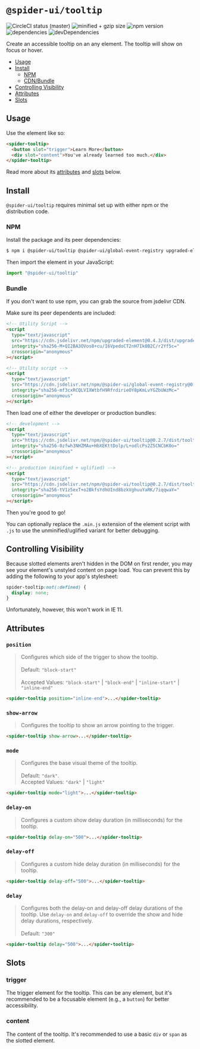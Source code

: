 # `@spider-ui/tooltip`

![CircleCI status (master)](https://badgen.net/circleci/github/geotrev/spider-ui/master) ![minified + gzip size](https://badgen.net/bundlephobia/minzip/@spider-ui/tooltip) ![npm version](https://badgen.net/npm/v/@spider-ui/tooltip) ![dependencies](https://badgen.net/david/dep/geotrev/spider-ui/packages/tooltip) ![devDependencies](https://badgen.net/david/dev/geotrev/spider-ui/packages/tooltip)

Create an accessible tooltip on an any element. The tooltip will show on focus or hover.

- [Usage](#usage)
- [Install](#install)
  - [NPM](#npm)
  - [CDN/Bundle](#cdn-bundle)
- [Controlling Visibility](#controlling-visibility)
- [Attributes](#attributes)
- [Slots](#slots)

## Usage

Use the element like so:

```html
<spider-tooltip>
  <button slot="trigger">Learn More</button>
  <div slot="content">You've already learned too much.</div>
</spider-tooltip>
```

Read more about its [attributes](#attributes) and [slots](#slots) below.

## Install

`@spider-ui/tooltip` requires minimal set up with either npm or the distribution code.

### NPM

Install the package and its peer dependencies:

```sh
$ npm i @spider-ui/tooltip @spider-ui/global-event-registry upgraded-element
```

Then import the element in your JavaScript:

```js
import "@spider-ui/tooltip"
```

### Bundle

If you don't want to use npm, you can grab the source from jsdelivr CDN.

Make sure its peer dependents are included:

```html
<!-- Utility Script -->
<script
  type="text/javascript"
  src="https://cdn.jsdelivr.net/npm/upgraded-element@0.4.3/dist/upgraded-element.min.js"
  integrity="sha256-M+QI2BA3OVos8+cu/I6VpedoCT2nH7Ik0B2C/r2Yf5c="
  crossorigin="anonymous"
></script>

<!-- Utility script -->
<script
  type="text/javascript"
  src="https://cdn.jsdelivr.net/npm/@spider-ui/global-event-registry@0.2.7/dist/global-event-registry.min.js"
  integrity="sha256-mf3cxRCQLVIXWtbfH9RfrdirieOY8pKmLvYGZbUWzMc="
  crossorigin="anonymous"
></script>
```

Then load one of either the developer or production bundles:

```html
<!-- development -->
<script
  type="text/javascript"
  src="https://cdn.jsdelivr.net/npm/@spider-ui/tooltip@0.2.7/dist/tooltip.js"
  integrity="sha256-0zfwh3NHZMAu+HbXEKttDolp/L+odlcPs2Z5CNCbK0o="
  crossorigin="anonymous"
></script>

<!-- production (minified + uglified) -->
<script
  type="text/javascript"
  src="https://cdn.jsdelivr.net/npm/@spider-ui/tooltip@0.2.7/dist/tooltip.min.js"
  integrity="sha256-tV1z5exT+o2BkfsYdhUInd8bzkVghuuYaRK/7iqqwaY="
  crossorigin="anonymous"
></script>
```

Then you're good to go!

You can optionally replace the `.min.js` extension of the element script with `.js` to use the unminified/uglified variant for better debugging.

## Controlling Visibility

Because slotted elements aren't hidden in the DOM on first render, you may see your element's unstyled content on page load. You can prevent this by adding the following to your app's stylesheet:

```css
spider-tooltip:not(:defined) {
  display: none;
}
```

Unfortunately, however, this won't work in IE 11.

## Attributes

### `position`

> Configures which side of the trigger to show the tooltip.<br/><br/>Default: `"block-start"`<br/><br/>Accepted Values: `"block-start"` | `"block-end"` | `"inline-start"` | `"inline-end"`

```html
<spider-tooltip position="inline-end">...</spider-tooltip>
```

### `show-arrow`

> Configures the tooltip to show an arrow pointing to the trigger.

```html
<spider-tooltip show-arrow>...</spider-tooltip>
```

### `mode`

> Configures the base visual theme of the tooltip.<br/><br/>Default: `"dark"`.<br/>Accepted Values: `"dark"` | `"light"`

```html
<spider-tooltip mode="light">...</spider-tooltip>
```

### `delay-on`

> Configures a custom show delay duration (in milliseconds) for the tooltip.

```html
<spider-tooltip delay-on="500">...</spider-tooltip>
```

### `delay-off`

> Configures a custom hide delay duration (in milliseconds) for the tooltip.

```html
<spider-tooltip delay-off="500">...</spider-tooltip>
```

### `delay`

> Configures both the delay-on and delay-off delay durations of the tooltip. Use `delay-on` and `delay-off` to override the show and hide delay durations, respectively.<br/><br/>Default: `"300"`

```html
<spider-tooltip delay="500">...</spider-tooltip>
```

## Slots

### trigger

The trigger element for the tooltip. This can be any element, but it's recommended to be a focusable element (e.g., a `button`) for better accessibility.

### content

The content of the tooltip. It's recommended to use a basic `div` or `span` as the slotted element.
